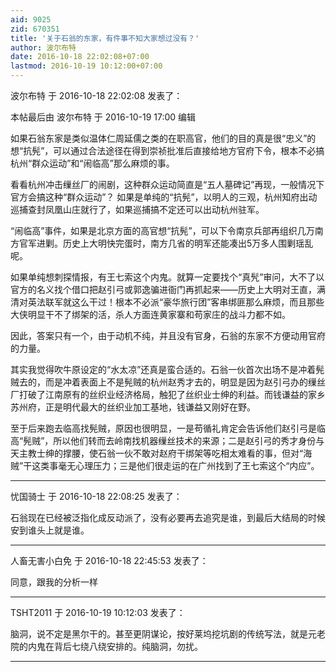 ```yaml
---
aid: 9025
zid: 670351
title: '关于石翁的东家，有件事不知大家想过没有？'
author: 波尔布特
date: 2016-10-18 22:02:08+07:00
lastmod: 2016-10-19 10:12:00+07:00
---
```


波尔布特 于 2016-10-18 22:02:08 发表了：

本帖最后由 波尔布特 于 2016-10-19 17:00 编辑 

如果石翁东家是类似温体仁周延儒之类的在职高官，他们的目的真是很“忠义”的想“抗髡”，可以通过合法途径在得到崇祯批准后直接给地方官府下令，根本不必搞杭州“群众运动”和“闹临高”那么麻烦的事。

看看杭州冲击缫丝厂的闹剧，这种群众运动简直是“五人墓碑记”再现，一般情况下官方会搞这种“群众运动”？ 如果是单纯的“抗髡”，以明人的三观，杭州知府出动巡捕查封凤凰山庄就行了，如果巡捕搞不定还可以出动杭州驻军。

“闹临高”事件，如果是北京方面的高官想“抗髡”，可以下令南京兵部再组织几万南方官军进剿。历史上大明快完蛋时，南方几省的明军还能凑出5万多人围剿瑶乱呢。

如果单纯想刺探情报，有王七索这个内鬼。就算一定要找个“真髠”审问，大不了以官方的名义找个借口把赵引弓或郭逸骗进衙门再抓起来——历史上大明对王直，满清对英法联军就这么干过！根本不必派“豪华旅行团”客串绑匪那么麻烦，而且那些大侠明显干不了绑架的活，杀人方面连黄家寨和苟家庄的战斗力都不如。

因此，答案只有一个，由于动机不纯，并且没有官身，石翁的东家不方便动用官府的力量。

其实我觉得吹牛原设定的“水太凉”还真是蛮合适的。石翁一伙首次出场不是冲着髡贼去的，而是冲着表面上不是髡贼的杭州赵秀才去的，明显是因为赵引弓办的缫丝厂打破了江南原有的丝织业经济格局，触犯了丝织业士绅的利益。而钱谦益的家乡苏州府，正是明代最大的丝织业加工基地，钱谦益又刚好在野。

至于后来跑去临高找髡贼，原因也很明显，一是苟循礼肯定会告诉他们赵引弓是临高“髡贼”，所以他们转而去岭南找机器缫丝技术的来源；二是赵引弓的秀才身份与天主教士绅的撑腰，使石翁一伙不敢对赵府干绑架等吃相太难看的事，但对“海贼”干这类事毫无心理压力；三是他们很走运的在广州找到了王七索这个“内应”。

---------

忧国骑士 于 2016-10-18 22:08:25 发表了：

石翁现在已经被泛指化成反动派了，没有必要再去追究是谁，到最后大结局的时候安到谁头上就是谁。

---------

人畜无害小白免 于 2016-10-18 22:45:53 发表了：

同意，跟我的分析一样

---------

TSHT2011 于 2016-10-19 10:12:03 发表了：

脑洞，说不定是黑尔干的。甚至更阴谋论，按好莱坞挖坑剧的传统写法，就是元老院的内鬼在背后七绕八绕安排的。纯脑洞，勿扰。

---------

